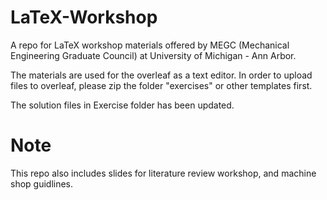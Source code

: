 # LaTeX-Workshop
A repo for LaTeX workshop materials offered by MEGC (Mechanical Engineering Graduate Council) at University of Michigan - Ann Arbor.

The materials are used for the overleaf as a text editor. In order to upload files to overleaf, please zip the folder "exercises" or other templates first.

The solution files in Exercise folder has been updated.

# Note
This repo also includes slides for literature review workshop, and machine shop guidlines.
